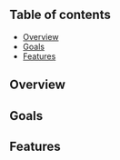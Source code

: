 ## Table of contents
* [Overview](#overview)
* [Goals](#goals)
* [Features](#features)

## Overview

## Goals

## Features

